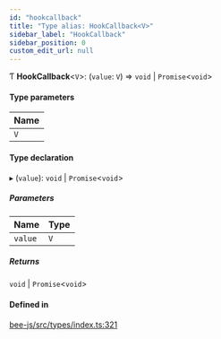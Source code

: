 ```yaml
---
id: "hookcallback"
title: "Type alias: HookCallback<V>"
sidebar_label: "HookCallback"
sidebar_position: 0
custom_edit_url: null
---
```


Ƭ **HookCallback**<`V`\>: (`value`: `V`) =\> `void` \| `Promise`<`void`\>

#### Type parameters

| Name |
| :------ |
| `V` |

#### Type declaration

▸ (`value`): `void` \| `Promise`<`void`\>

##### Parameters

| Name | Type |
| :------ | :------ |
| `value` | `V` |

##### Returns

`void` \| `Promise`<`void`\>

#### Defined in

[bee-js/src/types/index.ts:321](https://github.com/ethersphere/bee-js/blob/ae6a776/src/types/index.ts#L321)
